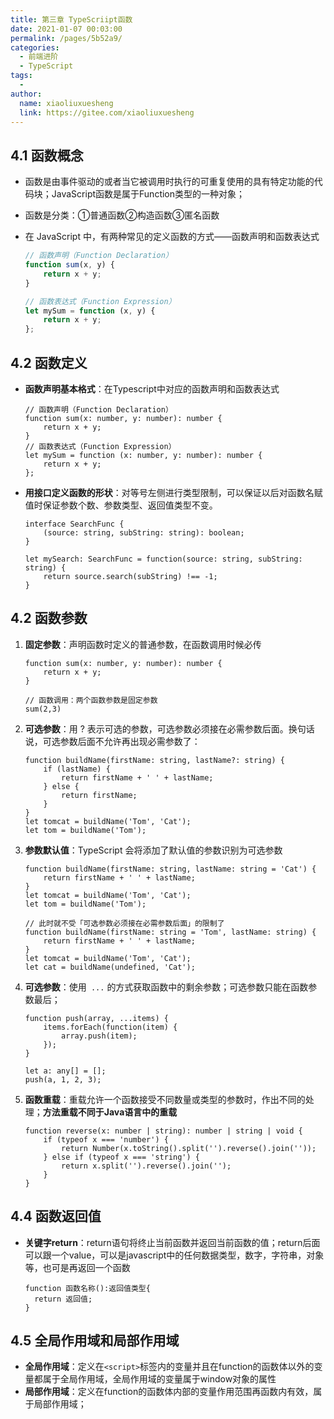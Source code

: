 ```yaml
---
title: 第三章 TypeScriipt函数
date: 2021-01-07 00:03:00
permalink: /pages/5b52a9/
categories:
  - 前端进阶
  - TypeScript
tags:
  - 
author: 
  name: xiaoliuxuesheng
  link: https://gitee.com/xiaoliuxuesheng
---
```


## 4.1 函数概念

- 函数是由事件驱动的或者当它被调用时执行的可重复使用的具有特定功能的代码块；JavaScript函数是属于Function类型的一种对象；

- 函数是分类：①普通函数②构造函数③匿名函数

- 在 JavaScript 中，有两种常见的定义函数的方式——函数声明和函数表达式

  ```js
  // 函数声明（Function Declaration）
  function sum(x, y) {
      return x + y;
  }
  
  // 函数表达式（Function Expression）
  let mySum = function (x, y) {
      return x + y;
  };
  ```

## 4.2 函数定义

- **函数声明基本格式**：在Typescript中对应的函数声明和函数表达式

  ```tsx
  // 函数声明（Function Declaration）
  function sum(x: number, y: number): number {
      return x + y;
  }
  // 函数表达式（Function Expression）
  let mySum = function (x: number, y: number): number {
      return x + y;
  };
  ```

- **用接口定义函数的形状**：对等号左侧进行类型限制，可以保证以后对函数名赋值时保证参数个数、参数类型、返回值类型不变。

  ```tsx
  interface SearchFunc {
      (source: string, subString: string): boolean;
  }
  
  let mySearch: SearchFunc = function(source: string, subString: string) {
      return source.search(subString) !== -1;
  }
  ```

## 4.2 函数参数

1. **固定参数**：声明函数时定义的普通参数，在函数调用时候必传

   ```tsx
   function sum(x: number, y: number): number {
       return x + y;
   }
   
   // 函数调用：两个函数参数是固定参数
   sum(2,3)
   ```

2. **可选参数**：用 ? 表示可选的参数，可选参数必须接在必需参数后面。换句话说，可选参数后面不允许再出现必需参数了：

   ```tsx
   function buildName(firstName: string, lastName?: string) {
       if (lastName) {
           return firstName + ' ' + lastName;
       } else {
           return firstName;
       }
   }
   let tomcat = buildName('Tom', 'Cat');
   let tom = buildName('Tom');
   ```

3. **参数默认值**：TypeScript 会将添加了默认值的参数识别为可选参数

   ```tsx
   function buildName(firstName: string, lastName: string = 'Cat') {
       return firstName + ' ' + lastName;
   }
   let tomcat = buildName('Tom', 'Cat');
   let tom = buildName('Tom');
   
   // 此时就不受「可选参数必须接在必需参数后面」的限制了
   function buildName(firstName: string = 'Tom', lastName: string) {
       return firstName + ' ' + lastName;
   }
   let tomcat = buildName('Tom', 'Cat');
   let cat = buildName(undefined, 'Cat');
   ```

4. **可选参数**：使用` ...` 的方式获取函数中的剩余参数；可选参数只能在函数参数最后；

   ```tsx
   function push(array, ...items) {
       items.forEach(function(item) {
           array.push(item);
       });
   }
   
   let a: any[] = [];
   push(a, 1, 2, 3);
   ```

5. **函数重载**：重载允许一个函数接受不同数量或类型的参数时，作出不同的处理；**方法重载不同于Java语言中的重载**

   ```tsx
   function reverse(x: number | string): number | string | void {
       if (typeof x === 'number') {
           return Number(x.toString().split('').reverse().join(''));
       } else if (typeof x === 'string') {
           return x.split('').reverse().join('');
       }
   }
   ```

## 4.4 函数返回值

- **关键字return**：return语句将终止当前函数并返回当前函数的值；return后面可以跟一个value，可以是javascript中的任何数据类型，数字，字符串，对象等，也可是再返回一个函数

  ```tsx
  function 函数名称():返回值类型{
    return 返回值;
  }
  ```

## 4.5 全局作用域和局部作用域

- **全局作用域**：定义在`<script>`标签内的变量并且在function的函数体以外的变量都属于全局作用域，全局作用域的变量属于window对象的属性
- **局部作用域**：定义在function的函数体内部的变量作用范围再函数内有效，属于局部作用域；
